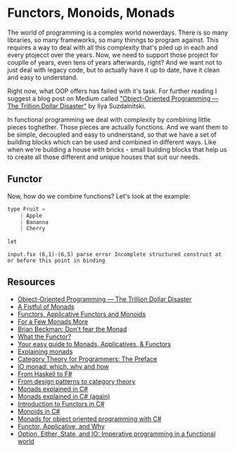 # Functors, Monoids, Monads

The world of programming is a complex world nowerdays. There is so many libraries, so many frameworks, so many thinngs to program against. This requires a way to deal with all this complexity that's piled up in each and every ptojecct over the years. Now, we need to support those project for couplle of years, even tens of years afterwards, right? And we want not to just deal with legacy code, but to actually have it up to date, have it clean and easy to understand.

Right now, what OOP offers has failed with it's task. For further reading I suggest a blog post on Medium called ["Object-Oriented Programming — The Trillion Dollar Disaster"](https://medium.com/better-programming/object-oriented-programming-the-trillion-dollar-disaster-92a4b666c7c7) by Ilya Suzdalnitski.

In functional programming we deal with complexity by combining little pieces toghether. Those pieces are actually functions. And we want them to be simple, decoupled and easy to undnerstand, so that we have a set of building blocks which can be used and combined in different ways. Like when we're building a house with bricks - small building blocks that help us to create all those different and unique houses that suit our needs.

## Functor

Now, how do we combine functions? Let's look at the example:


```C#
type Fruit =
    | Apple
    | Bananna
    | Cherry
    
let 
```


    input.fsx (6,1)-(6,5) parse error Incomplete structured construct at or before this point in binding


## Resources

- [Object-Oriented Programming — The Trillion Dollar Disaster](https://medium.com/better-programming/object-oriented-programming-the-trillion-dollar-disaster-92a4b666c7c7)
- [A Fistful of Monads](http://learnyouahaskell.com/a-fistful-of-monads)
- [Functors, Applicative Functors and Monoids](http://learnyouahaskell.com/functors-applicative-functors-and-monoids)
- [For a Few Monads More](http://learnyouahaskell.com/for-a-few-monads-more)
- [Brian Beckman: Don't fear the Monad](https://channel9.msdn.com/Shows/Going+Deep/Brian-Beckman-Dont-fear-the-Monads)
- [What the Functor?](https://www.matthewgerstman.com/tech/what-the-functor/)
- [Your easy guide to Monads, Applicatives, & Functors](https://medium.com/@lettier/your-easy-guide-to-monads-applicatives-functors-862048d61610)
- [Explaining monads](http://www.ouarzy.com/2017/09/27/explaining-monads/)
- [Category Theory for Programmers: The Preface](https://bartoszmilewski.com/2014/10/28/category-theory-for-programmers-the-preface/)
- [IO monad: which, why and how](https://kubuszok.com/2019/io-monad-which-why-and-how/)
- [From Haskell to F#](https://giuliohome.wordpress.com/2019/04/08/from-haskell-to-f/)
- [From design patterns to category theory](https://blog.ploeh.dk/2017/10/04/from-design-patterns-to-category-theory/)
- [Monads explained in C#](https://mikhail.io/2016/01/monads-explained-in-csharp/)
- [Monads explained in C# (again)](https://mikhail.io/2018/07/monads-explained-in-csharp-again/)
- [Introduction to Functors in C#](https://medium.com/@dimpapadim3/monads-in-oop-with-c-a4ec11f1f9d9)
- [Monoids in C#](https://medium.com/@dimpapadim3/monoids-in-oop-with-c-42060d3495a7)
- [Monads for object oriented programming with C#](https://medium.com/@dimpapadim3/monads-in-oop-with-c-a4ec11f1f9d9)
- [Functor, Applicative, and Why](https://medium.com/axiomzenteam/functor-applicative-and-why-8a08f1048d3d)
- [Option, Either, State, and IO: Imperative programming in a functional world](https://medium.com/disney-streaming/option-either-state-and-io-imperative-programming-in-a-functional-world-8e176049af81)


```C#

```
